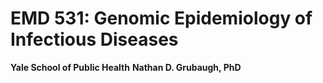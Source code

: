 # EMD 531: Genomic Epidemiology of Infectious Diseases
**Yale School of Public Health**
**Nathan D. Grubaugh, PhD**
